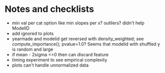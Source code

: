 # Notes and checklists

* min val per cat option like min slopes per x? outliers? didn't help ModelID
* add ignored to plots
* yearmade and modelid get reversed with density_weighted; see compute_importance(); pvalue=1.0?
  Seems that modelid with shuffled y is random and large
* if mean - 2sigma <=0 then can discard feature
* timing experiment to see empirical complexity
* plots can't handle unnormalized data